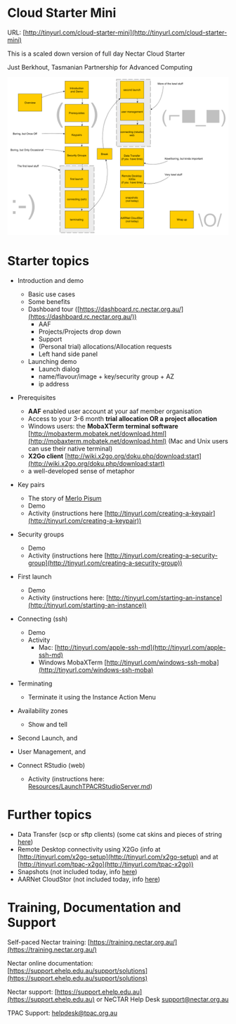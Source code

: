 # Cloud Starter Mini
URL: [http://tinyurl.com/cloud-starter-mini](http://tinyurl.com/cloud-starter-mini)

This is a scaled down version of full day Nectar Cloud Starter

Just Berkhout,
Tasmanian Partnership for Advanced Computing

![](Resources/CloudStarterMiniDiag.png)

# Starter topics
* Introduction and demo
    * Basic use cases
    * Some benefits
    * Dashboard tour ([https://dashboard.rc.nectar.org.au/](https://dashboard.rc.nectar.org.au/))
        * AAF
        * Projects/Projects drop down
        * Support
        * (Personal trial) allocations/Allocation requests
        * Left hand side panel
    * Launching demo
        * Launch dialog
        * name/flavour/image + key/security group + AZ
        * ip address
* Prerequisites 
    * **AAF** enabled user account at your aaf member organisation
    * Access to your 3-6 month **trial allocation OR a project allocation**
    * Windows users: the **MobaXTerm terminal software** [http://mobaxterm.mobatek.net/download.html](http://mobaxterm.mobatek.net/download.html) (Mac and Unix users can use their native terminal)
    * **X2Go client** [http://wiki.x2go.org/doku.php/download:start](http://wiki.x2go.org/doku.php/download:start)
    * a well-developed sense of metaphor
* Key pairs 
	* The story of [Merlo Pisum](Resources/merlokeypairs.md)
    * Demo
    * Activity (instructions here [http://tinyurl.com/creating-a-keypair](http://tinyurl.com/creating-a-keypair))
* Security groups 
    * Demo
    * Activity (instructions here [http://tinyurl.com/creating-a-security-group](http://tinyurl.com/creating-a-security-group))
* First launch
    * Demo
    * Activity (instructions here: [http://tinyurl.com/starting-an-instance](http://tinyurl.com/starting-an-instance))
* Connecting (ssh)
    * Demo 
    * Activity
        * Mac: [http://tinyurl.com/apple-ssh-md](http://tinyurl.com/apple-ssh-md)
        * Windows MobaXTerm [http://tinyurl.com/windows-ssh-moba](http://tinyurl.com/windows-ssh-moba)
* Terminating
    * Terminate it using the Instance Action Menu
* Availability zones
    * Show and tell

* Second Launch, and
* User Management, and
* Connect RStudio (web)
    * Activity (instructions here: [Resources/LaunchTPACRStudioServer.md](Resources/LaunchTPACRStudioServer.md))


# Further topics

* Data Transfer (scp or sftp clients) (some cat skins and pieces of string [here](https://github.com/resbaz/nectar-cloud-lessons/blob/master/Lessons/040.Moving.data.into.and.from.your.computer.md))
* Remote Desktop connectivity using X2Go (info at  [http://tinyurl.com/x2go-setup](http://tinyurl.com/x2go-setup) and at [http://tinyurl.com/tpac-x2go](http://tinyurl.com/tpac-x2go))
* Snapshots (not included today, info [here](https://github.com/resbaz/nectar-cloud-lessons/blob/master/Lessons/060.Snapshots.and.backups.md))
* AARNet CloudStor (not included today, info [here](https://github.com/resbaz/nectar-cloud-lessons/blob/master/Lessons/071.AARNET.cloudstor.md))

# Training, Documentation and Support

Self-paced Nectar training: [https://training.nectar.org.au/](https://training.nectar.org.au/)

Nectar online documentation: [https://support.ehelp.edu.au/support/solutions](https://support.ehelp.edu.au/support/solutions)

Nectar support: [https://support.ehelp.edu.au](https://support.ehelp.edu.au) or NeCTAR Help Desk <support@nectar.org.au> 

TPAC Support: <helpdesk@tpac.org.au>
